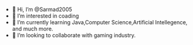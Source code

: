 - 👋 Hi, I’m @Sarmad2005
- 👀 I’m interested in coading 
- 🌱 I’m currently learning Java,Computer Science,Artificial Intellegence, and much more.
- 💞️ I’m looking to collaborate with gaming industry.
